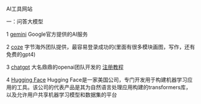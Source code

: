 
AI工具网站

一：问答大模型

1 [gemini](https://gemini.google.com/) Google官方提供的AI服务

2 [coze](https://www.coze.com) 字节海外团队提供，最容易登录成功的(里面有很多模块画图，写作，还有免费的gpt4)

3 [chatgpt](https://chat.openai.com/)   大名鼎鼎的openai团队开发的  [注册教程](https://www.cnblogs.com/cork/p/17061977.html)

4 [Hugging Face](https://huggingface.co/)  Hugging Face是一家美国公司，专门开发用于构建机器学习应用的工具。该公司的代表产品是其为自然语言处理应用构建的transformers库，以及允许用户共享机器学习模型和数据集的平台
